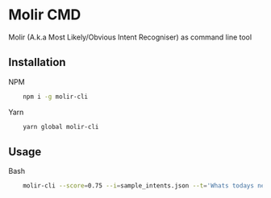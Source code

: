 # Molir CMD
Molir (A.k.a Most Likely/Obvious Intent Recogniser) as command line tool

## Installation

NPM
```bash
    npm i -g molir-cli
```

Yarn
```bash
    yarn global molir-cli
```

## Usage
Bash
```bash
    molir-cli --score=0.75 --i=sample_intents.json --t='Whats todays news?'
```
